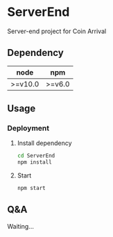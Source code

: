 # ServerEnd

Server-end project for Coin Arrival

## Dependency

|node|npm|
|:--:|:-:|
|>=v10.0|>=v6.0|

## Usage

<!--
### API Reference

[API-Design](./docs/API-Design.md)
-->

### Deployment

1. Install dependency

    ```bash
    cd ServerEnd
    npm install
    ```

2. Start

    ```bash
    npm start
    ```

## Q&A

Waiting...
